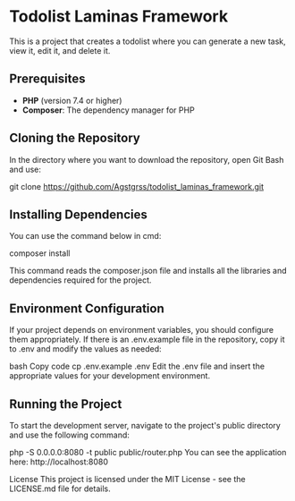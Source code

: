 # Todolist Laminas Framework

This is a project that creates a todolist where you can generate a new task, view it, edit it, and delete it.

## Prerequisites

- **PHP** (version 7.4 or higher)
- **Composer**: The dependency manager for PHP

## Cloning the Repository

In the directory where you want to download the repository, open Git Bash and use:

git clone https://github.com/Agstgrss/todolist_laminas_framework.git

## Installing Dependencies

You can use the command below in cmd:

composer install

This command reads the composer.json file and installs all the libraries and dependencies required for the project.

## Environment Configuration
If your project depends on environment variables, you should configure them appropriately. If there is an .env.example file in the repository, copy it to .env and modify the values as needed:

bash
Copy code
cp .env.example .env
Edit the .env file and insert the appropriate values for your development environment.

## Running the Project
To start the development server, navigate to the project's public directory and use the following command:

php -S 0.0.0.0:8080 -t public public/router.php
You can see the application here: http://localhost:8080

License
This project is licensed under the MIT License - see the LICENSE.md file for details.
